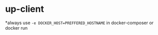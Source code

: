 # up-client

*always use ```-e DOCKER_HOST=PREFFERED_HOSTNAME``` in docker-composer or docker run


